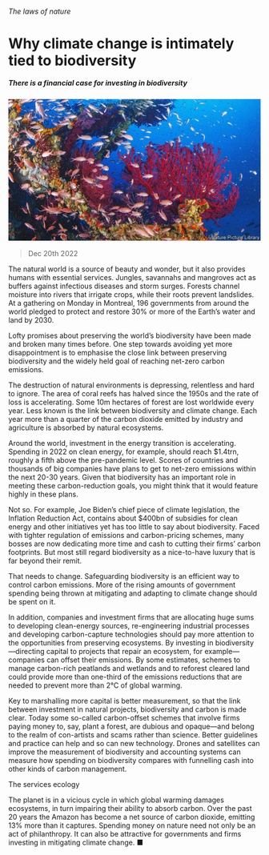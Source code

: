 ###### The laws of nature

# Why climate change is intimately tied to biodiversity 

##### There is a financial case for investing in biodiversity 

![image](images/20221224_LDP002.jpg) 

> Dec 20th 2022 

The natural world is a source of beauty and wonder, but it also provides humans with essential services. Jungles, savannahs and mangroves act as buffers against infectious diseases and storm surges. Forests channel moisture into rivers that irrigate crops, while their roots prevent landslides. At a gathering on Monday in Montreal, 196 governments from around the world pledged to protect and restore 30% or more of the Earth’s water and land by 2030. 

Lofty promises about preserving the world’s biodiversity have been made and broken many times before. One step towards avoiding yet more disappointment is to emphasise the close link between preserving biodiversity and the widely held goal of reaching net-zero carbon emissions.

The destruction of natural environments is depressing, relentless and hard to ignore. The area of coral reefs has halved since the 1950s and the rate of loss is accelerating. Some 10m hectares of forest are lost worldwide every year. Less known is the link between biodiversity and climate change. Each year more than a quarter of the carbon dioxide emitted by industry and agriculture is absorbed by natural ecosystems. 

Around the world, investment in the energy transition is accelerating. Spending in 2022 on clean energy, for example, should reach $1.4trn, roughly a fifth above the pre-pandemic level. Scores of countries and thousands of big companies have plans to get to net-zero emissions within the next 20-30 years. Given that biodiversity has an important role in meeting these carbon-reduction goals, you might think that it would feature highly in these plans.

Not so. For example, Joe Biden’s chief piece of climate legislation, the Inflation Reduction Act, contains about $400bn of subsidies for clean energy and other initiatives yet has too little to say about biodiversity. Faced with tighter regulation of emissions and carbon-pricing schemes, many bosses are now dedicating more time and cash to cutting their firms’ carbon footprints. But most still regard biodiversity as a nice-to-have luxury that is far beyond their remit.

That needs to change. Safeguarding biodiversity is an efficient way to control carbon emissions. More of the rising amounts of government spending being thrown at mitigating and adapting to climate change should be spent on it.

In addition, companies and investment firms that are allocating huge sums to developing clean-energy sources, re-engineering industrial processes and developing carbon-capture technologies should pay more attention to the opportunities from preserving ecosystems. By investing in biodiversity—directing capital to projects that repair an ecosystem, for example—companies can offset their emissions. By some estimates, schemes to manage carbon-rich peatlands and wetlands and to reforest cleared land could provide more than one-third of the emissions reductions that are needed to prevent more than 2°C of global warming.

Key to marshalling more capital is better measurement, so that the link between investment in natural projects, biodiversity and carbon is made clear. Today some so-called carbon-offset schemes that involve firms paying money to, say, plant a forest, are dubious and opaque—and belong to the realm of con-artists and scams rather than science. Better guidelines and practice can help and so can new technology. Drones and satellites can improve the measurement of biodiversity and accounting systems can measure how spending on biodiversity compares with funnelling cash into other kinds of carbon management.

The services ecology

The planet is in a vicious cycle in which global warming damages ecosystems, in turn impairing their ability to absorb carbon. Over the past 20 years the Amazon has become a net source of carbon dioxide, emitting 13% more than it captures. Spending money on nature need not only be an act of philanthropy. It can also be attractive for governments and firms investing in mitigating climate change. ■


